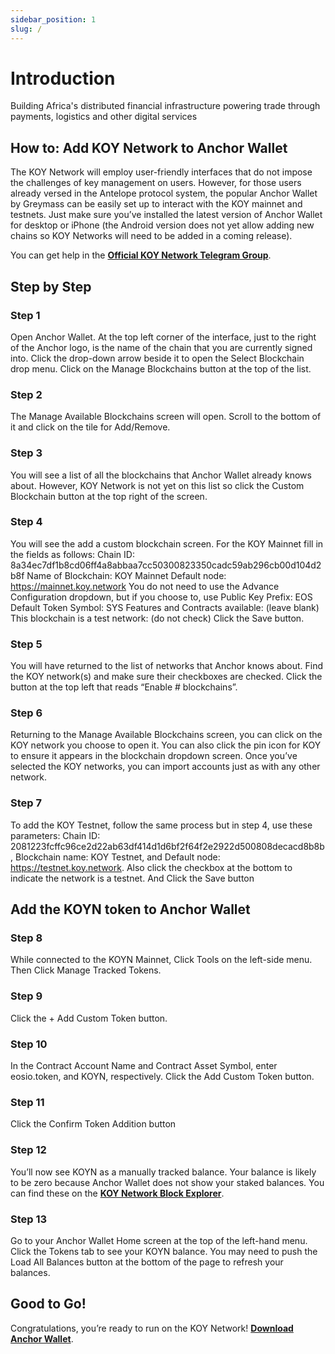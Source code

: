 ```yaml
---
sidebar_position: 1
slug: /
---
```


# Introduction

Building Africa's distributed financial infrastructure powering trade through payments, logistics and other digital services

<!-- ## What is Koy Network? -->
## How to: Add KOY Network to Anchor Wallet

The KOY Network will employ user-friendly interfaces that do not impose the challenges of key management on users. However, for those users already versed in the Antelope protocol system, the popular Anchor Wallet by Greymass can be easily set up to interact with the KOY mainnet and testnets. Just make sure you’ve installed the latest version of Anchor Wallet for desktop or iPhone (the Android version does not yet allow adding new chains so KOY Networks will need to be added in a coming release). 

You can get help in the **[Official KOY Network Telegram Group](https://t.me/koyblockchain)**.

## Step by Step

### Step 1

Open Anchor Wallet. At the top left corner of the interface, just to the right of the Anchor logo, is the name of the chain that you are currently signed into. Click the drop-down arrow beside it to open the Select Blockchain drop menu. Click on the Manage Blockchains button at the top of the list.

<!-- ![step 1](/img/Intro_Image.png) -->

### Step 2

The Manage Available Blockchains screen will open. Scroll to the bottom of it and click on the tile for Add/Remove.

<!-- ![step 1](/img/Intro_Image.png) -->

### Step 3

You will see a list of all the blockchains that Anchor Wallet already knows about. However, KOY Network is not yet on this list so click the Custom Blockchain button at the top right of the screen.

<!-- ![step 1](/img/Intro_Image.png) -->

### Step 4

You will see the add a custom blockchain screen. For the KOY Mainnet fill in the fields as follows:
Chain ID: 8a34ec7df1b8cd06ff4a8abbaa7cc50300823350cadc59ab296cb00d104d2b8f
Name of Blockchain: KOY Mainnet
Default node: https://mainnet.koy.network
You do not need to use the Advance Configuration dropdown, but if you choose to, use
Public Key Prefix: EOS
Default Token Symbol: SYS
Features and Contracts available: (leave blank)
This blockchain is a test network: (do not check)
Click the Save button.

<!-- ![step 1](/img/Intro_Image.png) -->

### Step 5

You will have returned to the list of networks that Anchor knows about. Find the KOY network(s) and make sure their checkboxes are checked. Click the button at the top left that reads “Enable # blockchains”.

<!-- ![step 1](/img/Intro_Image.png) -->

### Step 6

Returning to the Manage Available Blockchains screen, you can click on the KOY network you choose to open it. You can also click the pin icon for KOY to ensure it appears in the blockchain dropdown screen. Once you’ve selected the KOY networks, you can import accounts just as with any other network.

<!-- ![step 1](/img/Intro_Image.png) -->

### Step 7

To add the KOY Testnet, follow the same process but in step 4, use these parameters:
Chain ID: 2081223fcffc96ce2d22ab63df414d1d6bf2f64f2e2922d500808decacd8b8b,
Blockchain name: KOY Testnet, and Default node: https://testnet.koy.network. Also click the checkbox at
the bottom to indicate the network is a testnet. And Click the Save button

<!-- ![step 1](/img/Intro_Image.png) -->

## Add the KOYN token to Anchor Wallet

### Step 8

While connected to the KOYN Mainnet, Click Tools on the left-side menu. Then Click Manage Tracked Tokens.

<!-- ![step 1](/img/Intro_Image.png) -->

### Step 9

Click the + Add Custom Token button.

<!-- ![step 1](/img/Intro_Image.png) -->

### Step 10

In the Contract Account Name and Contract Asset Symbol, enter eosio.token, and KOYN, respectively. Click the Add Custom Token button.

<!-- ![step 1](/img/Intro_Image.png) -->

### Step 11

 Click the Confirm Token Addition button

<!-- ![step 1](/img/Intro_Image.png) -->

### Step 12

You’ll now see KOYN as a manually tracked balance. Your balance is likely to be zero because Anchor Wallet does not show your staked balances. You can find these on the **[KOY Network Block Explorer](https://explorer.koynetwork.io/)**.


<!-- ![step 1](/img/Intro_Image.png) -->

### Step 13

Go to your Anchor Wallet Home screen at the top of the left-hand menu. Click the Tokens tab to see your KOYN balance. You may need to push the Load All Balances button at the bottom of the page to refresh your balances.

<!-- ![step 1](/img/Intro_Image.png) -->

## Good to Go!

Congratulations, you’re ready to run on the KOY Network!
**[Download Anchor Wallet](https://www.greymass.com/anchor)**.

